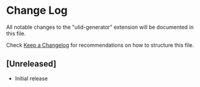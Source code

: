 # Change Log
All notable changes to the "ulid-generator" extension will be documented in this file.

Check [Keep a Changelog](http://keepachangelog.com/) for recommendations on how to structure this file.

## [Unreleased]
- Initial release